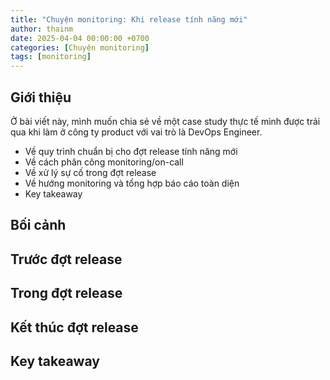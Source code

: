 ```yaml
---
title: "Chuyện monitoring: Khi release tính năng mới"
author: thainm
date: 2025-04-04 00:00:00 +0700
categories: [Chuyện monitoring]
tags: [monitoring]
---
```


## Giới thiệu

Ở bài viết này, mình muốn chia sẻ về một case study thực tế mình được trải qua khi làm ở công ty product với vai trò là DevOps Engineer.

- Về quy trình chuẩn bị cho đợt release tính năng mới
- Về cách phân công monitoring/on-call
- Về xử lý sự cố trong đợt release
- Về hướng monitoring và tổng hợp báo cáo toàn diện
- Key takeaway

## Bối cảnh

## Trước đợt release

## Trong đợt release

## Kết thúc đợt release

## Key takeaway
